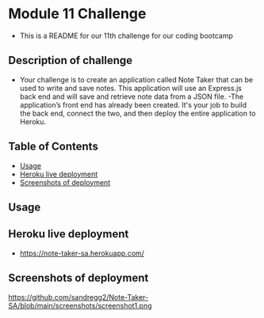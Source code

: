 # Module 11 Challenge
- This is a README for our 11th challenge for our coding bootcamp
## Description of challenge
- Your challenge is to create an application called Note Taker that can be used to write and save notes. This application will use an Express.js back end and will save and retrieve note data from a JSON file.
-The application’s front end has already been created. It's your job to build the back end, connect the two, and then deploy the entire application to Heroku.
## Table of Contents
* [Usage](#usage)
* [Heroku live deployment](#heroku-live-deployment)
* [Screenshots of deployment](#Screenshots-of-deployment)
## Usage

## Heroku live deployment
- https://note-taker-sa.herokuapp.com/

## Screenshots of deployment 
https://github.com/sandregg2/Note-Taker-SA/blob/main/screenshots/screenshot1.png
